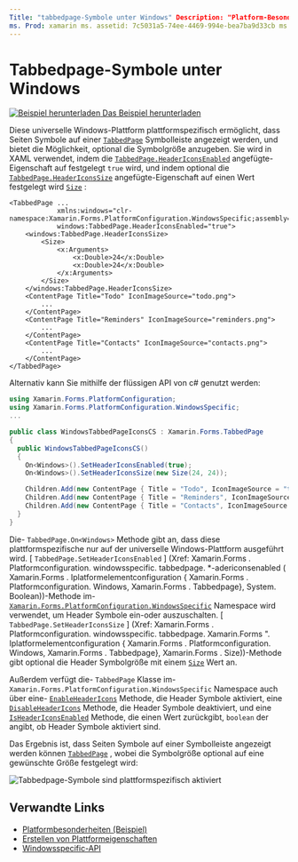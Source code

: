 ```yaml
---
Title: "tabbedpage-Symbole unter Windows" Description: "Platform-Besonderheiten ermöglichen es Ihnen, Funktionen zu nutzen, die nur auf einer bestimmten Plattform verfügbar sind, ohne dass benutzerdefinierte Renderer oder Effekte implementiert werden. In diesem Artikel wird erläutert, wie Sie die Windows-plattformspezifische verwenden, mit der Seiten Symbole auf einer tabbedpage-Symbolleiste angezeigt werden können.
ms. Prod: xamarin ms. assetid: 7c5031a5-74ee-4469-994e-bea7ba9d33cb ms. Technology: xamarin-Forms Author: davidbritch ms. Author: dabritch ms. Date: 10/24/2018 NO-LOC: [ Xamarin.Forms , Xamarin.Essentials ]
---
```


# <a name="tabbedpage-icons-on-windows"></a>Tabbedpage-Symbole unter Windows

[![Beispiel herunterladen](~/media/shared/download.png) Das Beispiel herunterladen](https://docs.microsoft.com/samples/xamarin/xamarin-forms-samples/userinterface-platformspecifics)

Diese universelle Windows-Plattform plattformspezifisch ermöglicht, dass Seiten Symbole auf einer [`TabbedPage`](xref:Xamarin.Forms.TabbedPage) Symbolleiste angezeigt werden, und bietet die Möglichkeit, optional die Symbolgröße anzugeben. Sie wird in XAML verwendet, indem die [`TabbedPage.HeaderIconsEnabled`](xref:Xamarin.Forms.PlatformConfiguration.WindowsSpecific.TabbedPage.HeaderIconsEnabledProperty) angefügte-Eigenschaft auf festgelegt `true` wird, und indem optional die [`TabbedPage.HeaderIconsSize`](xref:Xamarin.Forms.PlatformConfiguration.WindowsSpecific.TabbedPage.HeaderIconsSizeProperty) angefügte-Eigenschaft auf einen Wert festgelegt wird [`Size`](xref:Xamarin.Forms.Size) :

```xaml
<TabbedPage ...
            xmlns:windows="clr-namespace:Xamarin.Forms.PlatformConfiguration.WindowsSpecific;assembly=Xamarin.Forms.Core"
            windows:TabbedPage.HeaderIconsEnabled="true">
    <windows:TabbedPage.HeaderIconsSize>
        <Size>
            <x:Arguments>
                <x:Double>24</x:Double>
                <x:Double>24</x:Double>
            </x:Arguments>
        </Size>
    </windows:TabbedPage.HeaderIconsSize>
    <ContentPage Title="Todo" IconImageSource="todo.png">
        ...
    </ContentPage>
    <ContentPage Title="Reminders" IconImageSource="reminders.png">
        ...
    </ContentPage>
    <ContentPage Title="Contacts" IconImageSource="contacts.png">
        ...
    </ContentPage>
</TabbedPage>
```

Alternativ kann Sie mithilfe der flüssigen API von c# genutzt werden:

```csharp
using Xamarin.Forms.PlatformConfiguration;
using Xamarin.Forms.PlatformConfiguration.WindowsSpecific;
...

public class WindowsTabbedPageIconsCS : Xamarin.Forms.TabbedPage
{
  public WindowsTabbedPageIconsCS()
  {
    On<Windows>().SetHeaderIconsEnabled(true);
    On<Windows>().SetHeaderIconsSize(new Size(24, 24));

    Children.Add(new ContentPage { Title = "Todo", IconImageSource = "todo.png" });
    Children.Add(new ContentPage { Title = "Reminders", IconImageSource = "reminders.png" });
    Children.Add(new ContentPage { Title = "Contacts", IconImageSource = "contacts.png" });
  }
}
```

Die- `TabbedPage.On<Windows>` Methode gibt an, dass diese plattformspezifische nur auf der universelle Windows-Plattform ausgeführt wird. [ `TabbedPage.SetHeaderIconsEnabled` ] (Xref: Xamarin.Forms . Platformconfiguration. windowsspecific. tabbedpage. *-adericonsenabled ( Xamarin.Forms . Iplatformelementconfiguration { Xamarin.Forms . Platformconfiguration. Windows, Xamarin.Forms . Tabbedpage}, System. Boolean))-Methode im- [`Xamarin.Forms.PlatformConfiguration.WindowsSpecific`](xref:Xamarin.Forms.PlatformConfiguration.WindowsSpecific) Namespace wird verwendet, um Header Symbole ein-oder auszuschalten. [ `TabbedPage.SetHeaderIconsSize` ] (Xref: Xamarin.Forms . Platformconfiguration. windowsspecific. tabbedpage. Xamarin.Forms ". Iplatformelementconfiguration { Xamarin.Forms . Platformconfiguration. Windows, Xamarin.Forms . Tabbedpage}, Xamarin.Forms . Size))-Methode gibt optional die Header Symbolgröße mit einem [`Size`](xref:Xamarin.Forms.Size) Wert an.

Außerdem verfügt die- `TabbedPage` Klasse im- `Xamarin.Forms.PlatformConfiguration.WindowsSpecific` Namespace auch über eine- [`EnableHeaderIcons`](xref:Xamarin.Forms.PlatformConfiguration.WindowsSpecific.TabbedPage.EnableHeaderIcons*) Methode, die Header Symbole aktiviert, eine [`DisableHeaderIcons`](xref:Xamarin.Forms.PlatformConfiguration.WindowsSpecific.TabbedPage.DisableHeaderIcons*) Methode, die Header Symbole deaktiviert, und eine [`IsHeaderIconsEnabled`](xref:Xamarin.Forms.PlatformConfiguration.WindowsSpecific.TabbedPage.IsHeaderIconsEnabled*) Methode, die einen Wert zurückgibt, `boolean` der angibt, ob Header Symbole aktiviert sind.

Das Ergebnis ist, dass Seiten Symbole auf einer Symbolleiste angezeigt werden können [`TabbedPage`](xref:Xamarin.Forms.TabbedPage) , wobei die Symbolgröße optional auf eine gewünschte Größe festgelegt wird:

![Tabbedpage-Symbole sind plattformspezifisch aktiviert](tabbedpage-icons-images/tabbedpage-icons.png "Tabbedpage-Symbole sind plattformspezifisch aktiviert")

## <a name="related-links"></a>Verwandte Links

- [Platformbesonderheiten (Beispiel)](https://docs.microsoft.com/samples/xamarin/xamarin-forms-samples/userinterface-platformspecifics)
- [Erstellen von Plattformeigenschaften](~/xamarin-forms/platform/platform-specifics/index.md#creating-platform-specifics)
- [Windowsspecific-API](xref:Xamarin.Forms.PlatformConfiguration.WindowsSpecific)
